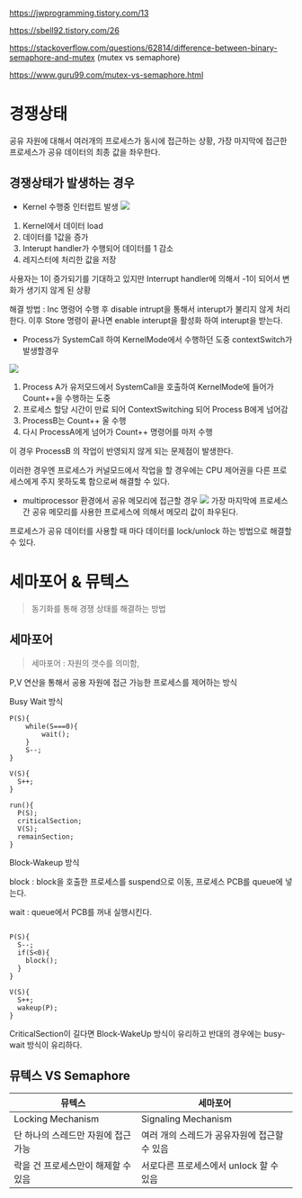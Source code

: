 https://jwprogramming.tistory.com/13

https://sbell92.tistory.com/26

https://stackoverflow.com/questions/62814/difference-between-binary-semaphore-and-mutex (mutex vs semaphore)

https://www.guru99.com/mutex-vs-semaphore.html

# 경쟁상태

공유 자원에 대해서 여러개의 프로세스가 동시에 접근하는 상황,
가장 마지막에 접근한 프로세스가 공유 데이터의 최종 값을 좌우한다.

## 경쟁상태가 발생하는 경우

- Kernel 수행중 인터럽트 발생
![](https://i.imgur.com/5XO3w0S.jpg)

1. Kernel에서 데이터 load
2. 데이터를 1값을 증가
3. Interupt handler가 수행되어 데이터를 1 감소
4. 레지스터에 처리한 값을 저장

사용자는 1이 증가되기를 기대하고 있지만 Interrupt handler에 의해서 -1이 되어서 변화가 생기지 않게 된 상황

해결 방법 : Inc 명령어 수행 후 disable intrupt을 통해서 interupt가 불리지 않게 처리한다. 이후 Store 명령이 끝나면 enable interupt을 활성화 하여 interupt을 받는다.


- Process가 SystemCall 하여 KernelMode에서 수행하던 도중 contextSwitch가 발생할경우

![](https://i.imgur.com/9bvyApv.jpg)

1. Process A가 유저모드에서 SystemCall을 호출하여 KernelMode에 들어가 Count++을 수행하는 도중
2. 프로세스 할당 시간이 만료 되어 ContextSwitching 되어 Process B에게 넘어감
3. ProcessB는 Count++ 울 수행
4. 다시 ProcessA에게 넘어가 Count++ 명령어를 마저 수행

이 경우 ProcessB 의 작업이 반영되지 않게 되는 문제점이 발생한다.

이러한 경우엔 프로세스가 커널모드에서 작업을 할 경우에는 CPU 제어권을 다른 프로세스에게 주지 못하도록 함으로써 해결할 수 있다.

- multiprocessor 환경에서 공유 메모리에 접근할 경우
![](https://i.imgur.com/b8lFlNa.jpg)
가장 마지막에 프로세스간 공유 메모리를 사용한 프로세스에 의해서 메모리 값이 좌우된다.

프로세스가 공유 데이터를 사용할 때 마다 데이터를 lock/unlock 하는 방법으로 해결할 수 있다.


# 세마포어 & 뮤텍스
> 동기화를 통해 경쟁 상태를 해결하는 방법

## 세마포어

> 세마포어 : 자원의 갯수를 의미함, 

P,V 연산을 통해서 공용 자원에 접근 가능한 프로세스를 제어하는 방식

Busy Wait 방식
```c=
P(S){
    while(S===0){
        wait();
    }
    S--;
}

V(S){
  S++;
}

run(){
  P(S);
  criticalSection;
  V(S);
  remainSection;
}
```

Block-Wakeup 방식

block : block을 호출한 프로세스를 suspend으로 이동,
프로세스 PCB를 queue에 넣는다.

wait : queue에서 PCB를 꺼내 실행시킨다.

```c=

P(S){
  S--;
  if(S<0){
    block();
  }
}

V(S){
  S++;
  wakeup(P);
}
```

CriticalSection이 길다면 Block-WakeUp 방식이 유리하고
반대의 경우에는 busy-wait 방식이 유리하다.

## 뮤텍스 VS Semaphore

|뮤텍스|세마포어|
|---|---|
|Locking Mechanism| Signaling Mechanism|
|단 하나의 스레드만 자원에 접근 가능| 여러 개의 스레드가 공유자원에 접근할 수 있음|
|락을 건 프로세스만이 해제할 수 있음|서로다른 프로세스에서 unlock 할 수 있음|
